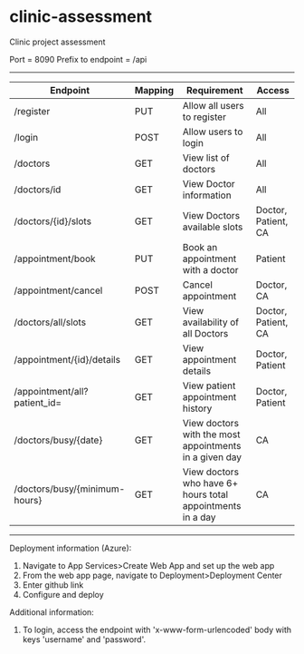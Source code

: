 # clinic-assessment
 Clinic project assessment

 Port = 8090
 Prefix to endpoint = /api
 _________________________________________________________________________________________________________________________________
|  Endpoint                      |  Mapping  | Requirement                                                 | Access               |
| ------------------------------ | --------- | ----------------------------------------------------------- | -------------------- |
| /register                      | PUT       | Allow all users to register                                 | All                  |
| /login                         | POST      | Allow users to login                                        | All                  |
| /doctors                       | GET       | View list of doctors                                        | All                  |
| /doctors/id                    | GET       | View Doctor information                                     | All                  |
| /doctors/{id}/slots            | GET       | View Doctors available slots                                | Doctor, Patient, CA  |
| /appointment/book              | PUT       | Book an appointment with a doctor                           | Patient              |
| /appointment/cancel            | POST      | Cancel appointment                                          | Doctor, CA           |
| /doctors/all/slots             | GET       | View availability of all Doctors                            | Doctor, Patient, CA  |
| /appointment/{id}/details      | GET       | View appointment details                                    | Doctor, Patient      |
| /appointment/all?patient_id=   | GET       | View patient appointment history                            | Doctor, Patient      |
| /doctors/busy/{date}           | GET       | View doctors with the most appointments in a given day      | CA                   |
| /doctors/busy/{minimum-hours}  | GET       | View doctors who have 6+ hours total appointments in a day  | CA                   |
 ---------------------------------------------------------------------------------------------------------------------------------
 
 Deployment information (Azure):
 1) Navigate to App Services>Create Web App and set up the web app
 2) From the web app page, navigate to Deployment>Deployment Center
 3) Enter github link
 4) Configure and deploy


 Additional information:
 1) To login, access the endpoint with 'x-www-form-urlencoded' body with keys 'username' and 'password'.
